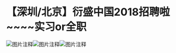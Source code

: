 # 【深圳/北京】衍盛中国2018招聘啦~~~~实习or全职

![图片注释](http://storage-uqer.datayes.com/5b06537b641808010f61467d/d91b4c12-b274-11e8-bd3c-0242ac140002)![图片注释](http://storage-uqer.datayes.com/5b06537b641808010f61467d/dc89b366-b274-11e8-b634-0242ac140002)![图片注释](http://storage-uqer.datayes.com/5b06537b641808010f61467d/df5c432e-b274-11e8-bd3c-0242ac140002)
